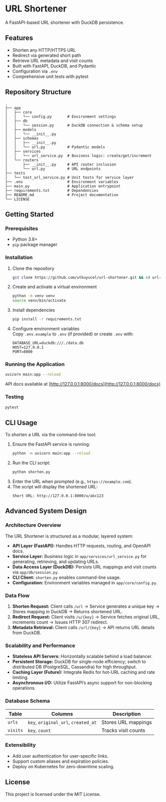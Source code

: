 # URL Shortener

A FastAPI-based URL shortener with DuckDB persistence.

## Features
- Shorten any HTTP/HTTPS URL
- Redirect via generated short path
- Retrieve URL metadata and visit counts
- Built with FastAPI, DuckDB, and Pydantic
- Configuration via `.env`
- Comprehensive unit tests with pytest

## Repository Structure
```
.
├── app
│   ├── core
│   │   └── config.py       # Environment settings
│   ├── db
│   │   └── session.py      # DuckDB connection & schema setup
│   ├── models
│   │   └── __init__.py
│   ├── schemas
│   │   ├── __init__.py
│   │   └── url.py          # Pydantic models
│   ├── services
│   │   └── url_service.py  # Business logic: create/get/increment
│   └── routers
│       ├── __init__.py     # API router inclusion
│       └── url.py          # URL endpoints
├── tests
│   └── test_url_service.py # Unit tests for service layer
├── .env                    # Environment variables
├── main.py                 # Application entrypoint
├── requirements.txt        # Dependencies
├── README.md               # Project documentation
└── LICENSE
```

## Getting Started

### Prerequisites
- Python 3.8+
- `pip` package manager

### Installation
1. Clone the repository  
   ```bash
   git clone https://github.com/utkuyucel/url-shortener.git && cd url-shortener
   ```
2. Create and activate a virtual environment  
   ```bash
   python -m venv venv
   source venv/bin/activate
   ```
3. Install dependencies  
   ```bash
   pip install -r requirements.txt
   ```
4. Configure environment variables  
   Copy `.env.example` to `.env` (if provided) or create `.env` with:  
   ```
   DATABASE_URL=duckdb:///./data.db
   HOST=127.0.0.1
   PORT=8000
   ```

### Running the Application
```bash
uvicorn main:app --reload
```
API docs available at [http://127.0.0.1:8000/docs](http://127.0.0.1:8000/docs)

### Testing
```bash
pytest
```

## CLI Usage

To shorten a URL via the command-line tool:

1. Ensure the FastAPI service is running:
   ```bash
   python -m uvicorn main:app --reload
   ```
2. Run the CLI script:
   ```bash
   python shorten.py
   ```
3. Enter the URL when prompted (e.g., `https://example.com`).
4. The script will display the shortened URL:
   ```
   Short URL: http://127.0.0.1:8000/u/abc123
   ```

## Advanced System Design

### Architecture Overview

The URL Shortener is structured as a modular, layered system:
- **API Layer (FastAPI):** Handles HTTP requests, routing, and OpenAPI docs.
- **Service Layer:** Business logic in `app/services/url_service.py` for generating, retrieving, and updating URLs.
- **Data Access Layer (DuckDB):** Persists URL mappings and visit counts via `app/db/session.py`.
- **CLI Client:** `shorten.py` enables command-line usage.
- **Configuration:** Environment variables managed in `app/core/config.py`.

### Data Flow

1. **Shorten Request:** Client calls `/url` → Service generates a unique key → Stores mapping in DuckDB → Returns shortened URL.
2. **Redirect Request:** Client visits `/u/{key}` → Service fetches original URL, increments count → Issues HTTP 307 redirect.
3. **Metadata Retrieval:** Client calls `/url/{key}` → API returns URL details from DuckDB.

### Scalability and Performance

- **Stateless API Servers:** Horizontally scalable behind a load balancer.
- **Persistent Storage:** DuckDB for single-node efficiency; switch to distributed DB (PostgreSQL, Cassandra) for high throughput.
- **Caching Layer (Future):** Integrate Redis for hot-URL caching and rate limiting.
- **Asynchronous I/O:** Utilize FastAPI’s async support for non-blocking operations.

### Database Schema

| Table    | Columns                              | Description               |
|----------|--------------------------------------|---------------------------|
| `urls`   | `key`, `original_url`, `created_at`  | Stores URL mappings       |
| `visits` | `key`, `count`                       | Tracks visit counts       |

### Extensibility

- Add user authentication for user-specific links.
- Support custom aliases and expiration policies.
- Deploy on Kubernetes for zero-downtime scaling.

## License
This project is licensed under the MIT License.
